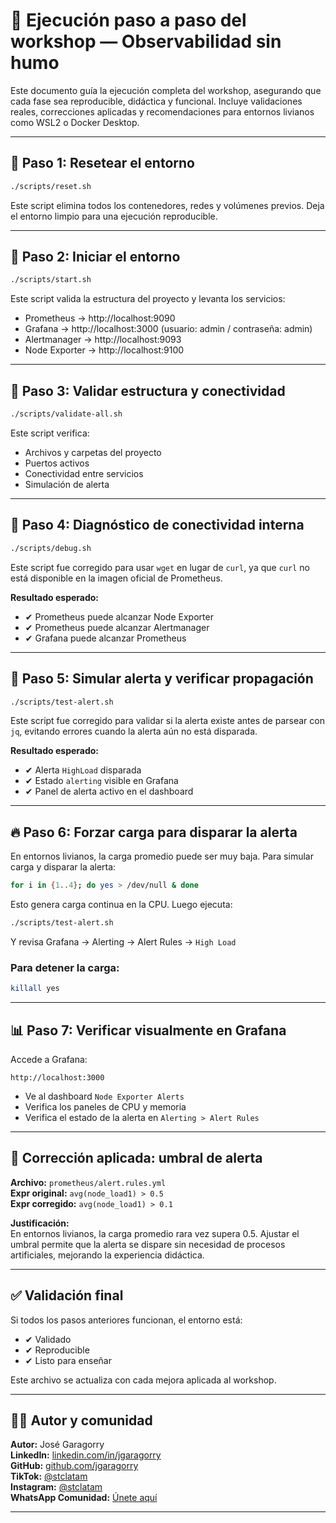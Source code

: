 # 🧪 Ejecución paso a paso del workshop — Observabilidad sin humo

Este documento guía la ejecución completa del workshop, asegurando que cada fase sea reproducible, didáctica y funcional. Incluye validaciones reales, correcciones aplicadas y recomendaciones para entornos livianos como WSL2 o Docker Desktop.

---

## 🔄 Paso 1: Resetear el entorno

```bash
./scripts/reset.sh
```

Este script elimina todos los contenedores, redes y volúmenes previos. Deja el entorno limpio para una ejecución reproducible.

---

## 🚀 Paso 2: Iniciar el entorno

```bash
./scripts/start.sh
```

Este script valida la estructura del proyecto y levanta los servicios:

- Prometheus → http://localhost:9090  
- Grafana → http://localhost:3000 (usuario: admin / contraseña: admin)  
- Alertmanager → http://localhost:9093  
- Node Exporter → http://localhost:9100  

---

## 🧪 Paso 3: Validar estructura y conectividad

```bash
./scripts/validate-all.sh
```

Este script verifica:

- Archivos y carpetas del proyecto  
- Puertos activos  
- Conectividad entre servicios  
- Simulación de alerta  

---

## 🔧 Paso 4: Diagnóstico de conectividad interna

```bash
./scripts/debug.sh
```

Este script fue corregido para usar `wget` en lugar de `curl`, ya que `curl` no está disponible en la imagen oficial de Prometheus.

**Resultado esperado:**

- ✔ Prometheus puede alcanzar Node Exporter  
- ✔ Prometheus puede alcanzar Alertmanager  
- ✔ Grafana puede alcanzar Prometheus  

---

## 🚨 Paso 5: Simular alerta y verificar propagación

```bash
./scripts/test-alert.sh
```

Este script fue corregido para validar si la alerta existe antes de parsear con `jq`, evitando errores cuando la alerta aún no está disparada.

**Resultado esperado:**

- ✔ Alerta `HighLoad` disparada  
- ✔ Estado `alerting` visible en Grafana  
- ✔ Panel de alerta activo en el dashboard  

---

## 🔥 Paso 6: Forzar carga para disparar la alerta

En entornos livianos, la carga promedio puede ser muy baja. Para simular carga y disparar la alerta:

```bash
for i in {1..4}; do yes > /dev/null & done
```

Esto genera carga continua en la CPU. Luego ejecuta:

```bash
./scripts/test-alert.sh
```

Y revisa Grafana → Alerting → Alert Rules → `High Load`

### Para detener la carga:

```bash
killall yes
```

---

## 📊 Paso 7: Verificar visualmente en Grafana

Accede a Grafana:

```text
http://localhost:3000
```

- Ve al dashboard `Node Exporter Alerts`  
- Verifica los paneles de CPU y memoria  
- Verifica el estado de la alerta en `Alerting > Alert Rules`  

---

## 🧠 Corrección aplicada: umbral de alerta

**Archivo:** `prometheus/alert.rules.yml`  
**Expr original:** `avg(node_load1) > 0.5`  
**Expr corregido:** `avg(node_load1) > 0.1`

**Justificación:**  
En entornos livianos, la carga promedio rara vez supera 0.5. Ajustar el umbral permite que la alerta se dispare sin necesidad de procesos artificiales, mejorando la experiencia didáctica.

---

## ✅ Validación final

Si todos los pasos anteriores funcionan, el entorno está:

- ✔ Validado  
- ✔ Reproducible  
- ✔ Listo para enseñar  

Este archivo se actualiza con cada mejora aplicada al workshop.

---

## 👨‍🏫 Autor y comunidad

**Autor:** José Garagorry  
**LinkedIn:** [linkedin.com/in/jgaragorry](https://linkedin.com/in/jgaragorry)  
**GitHub:** [github.com/jgaragorry](https://github.com/jgaragorry)  
**TikTok:** [@stclatam](https://www.tiktok.com/@softtraincorp)  
**Instagram:** [@stclatam](https://www.instagram.com/stclatam)  
**WhatsApp Comunidad:** [Únete aquí](https://chat.whatsapp.com/ENuRMnZ38fv1pk0mHlSixa)

---

